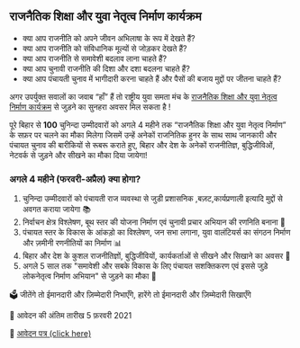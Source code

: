 ## राजनैतिक शिक्षा और युवा नेतृत्व निर्माण कार्यक्रम 

* क्या आप राजनीति को अपने जीवन अभिलाषा के रूप में देखते हैं?  
* क्या आप राजनीति को संविधानिक मूल्यों से जोड़कर देखते हैं?  
* क्या आप राजनीति से समावेशी बदलाव लाना चाहते हैं?  
* क्या आप चुनावी राजनीति की दिशा और दशा बदलना चाहते हैं?   
* क्या आप पंचायती चुनाव में भागीदारी करना चाहते हैं और पैसों की बजाय मुद्दों पर जीतना चाहते हैं?

अगर उपर्युक्त सवालों का जवाब “हाँ” हैं तो राष्ट्रीय युवा समता मंच के [राजनैतिक शिक्षा और युवा नेतृत्व निर्माण कार्यक्रम](#) से जुड़ने का सुनहरा अवसर मिल सकता है !
 
पूरे बिहार से **100** चुनिन्दा उम्मीदवारों को अगले 4 महीने तक “राजनैतिक शिक्षा और युवा नेतृत्व निर्माण” के सफ़र पर चलने का मौका मिलेगा जिसमें उन्हें अनेकों राजनितिक हुनर के साथ साथ जानकारी और पंचायत चुनाव की बारीकियों से रूबरू कराते हुए, बिहार और देश के अनेकों राजनीतिज्ञ, बुद्धिजीविओं, नेटवर्क से जुड़ने और सीखने का मौका दिया जायेगा!


### अगले 4 महीने (फरवरी-अप्रैल) क्या होगा?
1. चुनिन्दा उम्मीदवारों को पंचायती राज व्यवस्था से जुडी प्रशासनिक ,बज़ट,कार्यप्रणाली इत्यादि मुद्दों से अवगत कराया जायेगा 📚
2. निर्वाचन क्षेत्र विश्लेषण, बूथ स्तर की योजना निर्माण एवं चुनावी प्रचार अभियान की रणनिति बनाना 📢
3. पंचायत स्तर के विकास के आंकड़ो का विश्लेषण, जन सभा लगाना, युवा वालंटियर्स का संगठन निर्माण और ज़मीनी रणनीतियों का निर्माण 📊
4. बिहार और देश के कुशल राजनीतिज्ञों, बुद्धिजीवियों, कार्यकर्ताओं से सीखने और सिखाने का अवसर 👫
5. अगले 5 साल तक "समावेशी और सबके विकास के लिए पंचायत सशक्तिकरण एवं इससे जुड़े लोकनेतृत्व निर्माण अभियान" से जुड़ने का मौका 🚩

🗳️ जीतेंगे तो ईमानदारी और ज़िम्मेदारी निभाएँगे, हारेंगे तो ईमानदारी और ज़िम्मेदारी सिखाएँगे

📅 आवेदन की अंतिम तारीख 5 फ़रवरी 2021  

📝 [आवेदन पत्र (click here)](form.html)

